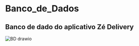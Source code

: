 # Banco_de_Dados
## Banco de dado do aplicativo Zé Delivery
![BD drawio](https://github.com/BiaWaldez/Banco_de_Dados/assets/144908943/afc5ad61-8b22-4137-ad1b-ab5a1034fccf)
